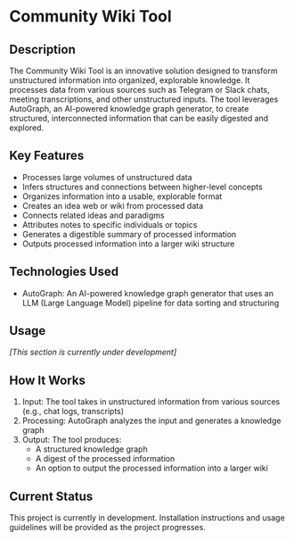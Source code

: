 # Community Wiki Tool

## Description
The Community Wiki Tool is an innovative solution designed to transform unstructured information into organized, explorable knowledge. It processes data from various sources such as Telegram or Slack chats, meeting transcriptions, and other unstructured inputs. The tool leverages AutoGraph, an AI-powered knowledge graph generator, to create structured, interconnected information that can be easily digested and explored.

## Key Features
- Processes large volumes of unstructured data
- Infers structures and connections between higher-level concepts
- Organizes information into a usable, explorable format
- Creates an idea web or wiki from processed data
- Connects related ideas and paradigms
- Attributes notes to specific individuals or topics
- Generates a digestible summary of processed information
- Outputs processed information into a larger wiki structure

## Technologies Used
- AutoGraph: An AI-powered knowledge graph generator that uses an LLM (Large Language Model) pipeline for data sorting and structuring

## Usage
*[This section is currently under development]*

## How It Works
1. Input: The tool takes in unstructured information from various sources (e.g., chat logs, transcripts)
2. Processing: AutoGraph analyzes the input and generates a knowledge graph
3. Output: The tool produces:
   - A structured knowledge graph
   - A digest of the processed information
   - An option to output the processed information into a larger wiki

## Current Status
This project is currently in development. Installation instructions and usage guidelines will be provided as the project progresses.